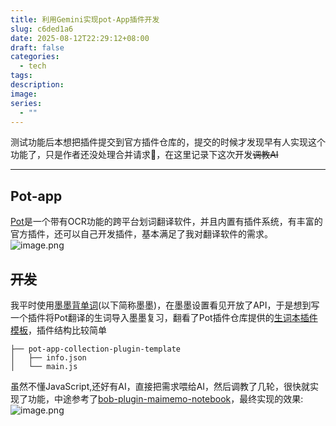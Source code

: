 ```yaml
---
title: 利用Gemini实现pot-App插件开发
slug: c6ded1a6
date: 2025-08-12T22:29:12+08:00
draft: false
categories:
  - tech
tags: 
description: 
image:
series:
  - ""
---
```

测试功能后本想把插件提交到官方插件仓库的，提交的时候才发现早有人实现这个功能了，只是作者还没处理合并请求🤣，在这里记录下这次开发~~调教AI~~

---

## Pot-app
[Pot](https://pot-app.com/)是一个带有OCR功能的跨平台划词翻译软件，并且内置有插件系统，有丰富的官方插件，还可以自己开发插件，基本满足了我对翻译软件的需求。
![image.png](https://r2-img.lesx.top/20250816203934792.webp)
## ~~开发~~
我平时使用[墨墨背单词](https://www.maimemo.com/)(以下简称墨墨)，在墨墨设置看见开放了API，于是想到写一个插件将Pot翻译的生词导入墨墨复习，翻看了Pot插件仓库提供的[生词本插件模板](https://github.com/pot-app/pot-app-collection-plugin-template)，插件结构比较简单

```
├── pot-app-collection-plugin-template
│   ├── info.json
│   └── main.js
```

虽然不懂JavaScript,还好有AI，直接把需求喂给AI，然后调教了几轮，很快就实现了功能，中途参考了[bob-plugin-maimemo-notebook](https://github.com/chriscurrycc/bob-plugin-maimemo-notebook)，最终实现的效果:
![image.png](https://r2-img.lesx.top/20250816221019200.webp)

